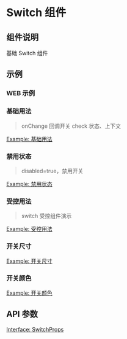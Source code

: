 # Switch 组件

## 组件说明

基础 Switch 组件

## 示例

### WEB 示例

### 基础用法

> onChange 回调开关 check 状态、上下文

[Example: 基础用法](./__examples__/web/base.tsx)

### 禁用状态

> disabled=true，禁用开关

[Example: 禁用状态](./__examples__/web/disabled.tsx)

### 受控用法

> switch 受控组件演示

[Example: 受控用法](./__examples__/web/control.tsx)

### 开关尺寸

[Example: 开关尺寸](./__examples__/web/size.tsx)

### 开关颜色

[Example: 开关颜色](./__examples__/web/color.tsx)

## API 参数

[Interface: SwitchProps](./interface.ts)
